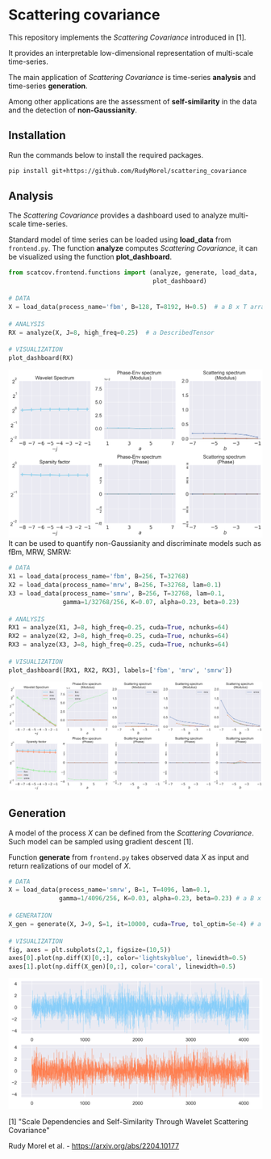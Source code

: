 # Scattering covariance

This repository implements the *Scattering Covariance* introduced in [1].

It provides an interpretable low-dimensional representation of multi-scale time-series.

The main application of *Scattering Covariance* is time-series **analysis** and time-series **generation**.

Among other applications are the assessment of **self-similarity** in the data and the detection of **non-Gaussianity**.

## Installation

Run the commands below to install the required packages.

```bash
pip install git+https://github.com/RudyMorel/scattering_covariance
```

## Analysis

The *Scattering Covariance* provides a dashboard used to analyze multi-scale time-series.

Standard model of time series can be loaded using **load_data** from `frontend.py`. The function **analyze** computes *Scattering Covariance*, it can be visualized using the function **plot_dashboard**.

```python
from scatcov.frontend.functions import (analyze, generate, load_data,
                                        plot_dashboard)

# DATA
X = load_data(process_name='fbm', B=128, T=8192, H=0.5)  # a B x T array

# ANALYSIS
RX = analyze(X, J=8, high_freq=0.25)  # a DescribedTensor

# VISUALIZATION
plot_dashboard(RX)
```

![alt text](illustration/fbm_dashboard.png "Reconstructions from Categorical VAE")It can be used to quantify non-Gaussianity and discriminate models such as fBm, MRW, SMRW:

```python
# DATA
X1 = load_data(process_name='fbm', B=256, T=32768)
X2 = load_data(process_name='mrw', B=256, T=32768, lam=0.1)
X3 = load_data(process_name='smrw', B=256, T=32768, lam=0.1,
               gamma=1/32768/256, K=0.07, alpha=0.23, beta=0.23)

# ANALYSIS
RX1 = analyze(X1, J=8, high_freq=0.25, cuda=True, nchunks=64)
RX2 = analyze(X2, J=8, high_freq=0.25, cuda=True, nchunks=64)
RX3 = analyze(X3, J=8, high_freq=0.25, cuda=True, nchunks=64)

# VISUALIZATION
plot_dashboard([RX1, RX2, RX3], labels=['fbm', 'mrw', 'smrw'])
```

![alt text](illustration/dashboard_fbm_mrw_smrw.png "Samples from Bernoulli VAE")

## Generation

A model of the process $X$ can be defined from the *Scattering Covariance*. Such model can be sampled using gradient descent [1].

Function **generate** from `frontend.py` takes observed data $X$ as input and return realizations of our model of $X$.

```python
# DATA
X = load_data(process_name='smrw', B=1, T=4096, lam=0.1,
              gamma=1/4096/256, K=0.03, alpha=0.23, beta=0.23) # a B x T array

# GENERATION
X_gen = generate(X, J=9, S=1, it=10000, cuda=True, tol_optim=5e-4) # a S x T array

# VISUALIZATION
fig, axes = plt.subplots(2,1, figsize=(10,5))
axes[0].plot(np.diff(X)[0,:], color='lightskyblue', linewidth=0.5)
axes[1].plot(np.diff(X_gen)[0,:], color='coral', linewidth=0.5)
```

![alt text](illustration/generation.png "Samples from Bernoulli VAE")

[1] "Scale Dependencies and Self-Similarity Through Wavelet Scattering Covariance"

Rudy Morel et al. - https://arxiv.org/abs/2204.10177

